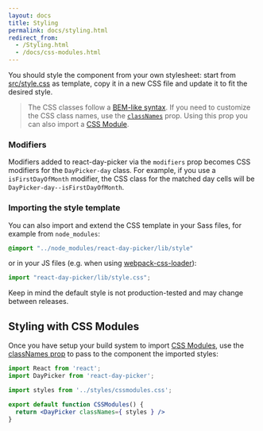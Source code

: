 ```yaml
---
layout: docs
title: Styling
permalink: docs/styling.html
redirect_from: 
  - /Styling.html
  - /docs/css-modules.html
---
```


You should style the component from your own stylesheet: start from [src/style.css](https://github.com/gpbl/react-day-picker/blob/master/src/style.css) as template, copy it in a new CSS file and update it to fit the desired style.

> The CSS classes follow a [BEM-like syntax](https://css-tricks.com/bem-101/). If you need to customize the CSS class names, use the [`classNames`](api-daypicker.md#classnames) prop. Using this prop you can also import a [CSS Module](#css-modules).

### Modifiers

Modifiers added to react-day-picker via the `modifiers` prop becomes CSS modifiers for the `DayPicker-day` class. For example, if you use a `isFirstDayOfMonth` modifier, the CSS class for the matched day cells will be `DayPicker-day--isFirstDayOfMonth`.

### Importing the style template

You can also import and extend the CSS template in your Sass files, for example from `node_modules`:

```css
@import "../node_modules/react-day-picker/lib/style"
```

or in your JS files (e.g. when using [webpack-css-loader](https://github.com/webpack/css-loader)):

```js
import "react-day-picker/lib/style.css";
```

Keep in mind the default style is not production-tested and may change between releases.

<a name="css-modules"></a>

## Styling with CSS Modules

Once you have setup your build system to import [CSS Modules](https://github.com/css-modules/css-modules), use the [classNames prop](api-daypicker.md#classnames) to pass to the component the imported styles:

```jsx
import React from 'react';
import DayPicker from 'react-day-picker';

import styles from '../styles/cssmodules.css';

export default function CSSModules() {
  return <DayPicker classNames={ styles } />
}
```